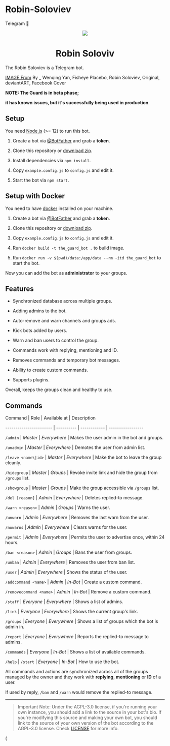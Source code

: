 # Robin-Soloviev
Telegram 🤖
<p align="center">

  <img src="https://static.zerochan.net/Robin.Soloviev.full.2000253.jpg">

  <h1 align="center">Robin Soloviv</h1>

</p>

The Robin Soloviev is a Telegram bot.

 [IMAGE From](https://www.zerochan.net/) By _ Wenqing Yan, Fisheye Placebo, Robin Soloviev, Original, deviantART, Facebook Cover

**NOTE: The Guard is in beta phase;**

**it has known issues, but it's successfully being used in production**.

## Setup

You need [Node.js](https://nodejs.org/) (>= 12) to run this bot.

1. Create a bot via [@BotFather](https://t.me/BotFather) and grab a **token**.

2. Clone this repository or [download zip](https://github.com/TheDevs-Network/the-guard-bot/archive/master.zip).

3. Install dependencies via `npm install`.

4. Copy `example.config.js` to `config.js` and edit it.

5. Start the bot via `npm start`.

## Setup with Docker

You need to have [docker](https://docs.docker.com/engine/installation/linux/docker-ce/ubuntu/#install-from-a-package) installed on your machine.

1. Create a bot via [@BotFather](https://t.me/BotFather) and grab a **token**.

2. Clone this repository or [download zip](https://github.com/TheDevs-Network/the-guard-bot/archive/master.zip).

3. Copy `example.config.js` to `config.js` and edit it.

4. Run `docker build -t the_guard_bot .` to build image.

5. Run `docker run -v $(pwd)/data:/app/data --rm -itd the_guard_bot` to start the bot.

Now you can add the bot as **administrator** to your groups.

## Features

* Synchronized database across multiple groups.

* Adding admins to the bot.

* Auto-remove and warn channels and groups ads.

* Kick bots added by users.

* Warn and ban users to control the group.

* Commands work with replying, mentioning and ID.

* Removes commands and temporary bot messages.

* Ability to create custom commands.

* Supports plugins.

Overall, keeps the groups clean and healthy to use.

## Commands

Command                 | Role       | Available at | Description

----------------------- | ---------- | ------------ | -----------------

`/admin`                | _Master_   | _Everywhere_ | Makes the user admin in the bot and groups.

`/unadmin`              | _Master_   | _Everywhere_ | Demotes the user from admin list.

`/leave <name\|id>`     | _Master_   | _Everywhere_ | Make the bot to leave the group cleanly.

`/hidegroup`            | _Master_   | _Groups_     | Revoke invite link and hide the group from `/groups` list.

`/showgroup`            | _Master_   | _Groups_     | Make the group accessible via `/groups` list.

`/del [reason]`         | _Admin_    | _Everywhere_ | Deletes replied-to message.

`/warn <reason>`        | _Admin_    | _Groups_     | Warns the user.

`/unwarn`               | _Admin_    | _Everywhere_ | Removes the last warn from the user.

`/nowarns`              | _Admin_    | _Everywhere_ | Clears warns for the user.

`/permit`               | _Admin_    | _Everywhere_ | Permits the user to advertise once, within 24 hours.

`/ban <reason>`         | _Admin_    | _Groups_     | Bans the user from groups.

`/unban`                | _Admin_    | _Everywhere_ | Removes the user from ban list.

`/user`                 | _Admin_    | _Everywhere_ | Shows the status of the user.

`/addcommand <name>`    | _Admin_    | _In-Bot_     | Create a custom command.

`/removecommand <name>` | _Admin_    | _In-Bot_     | Remove a custom command.

`/staff`                | _Everyone_ | _Everywhere_ | Shows a list of admins.

`/link`                 | _Everyone_ | _Everywhere_ | Shows the current group's link.

`/groups`               | _Everyone_ | _Everywhere_ | Shows a list of groups which the bot is admin in.

`/report`               | _Everyone_ | _Everywhere_ | Reports the replied-to message to admins.

`/commands`             | _Everyone_ | _In-Bot_     | Shows a list of available commands.

`/help` \| `/start`     | _Everyone_ | _In-Bot_     | How to use the bot.

All commands and actions are synchronized across all of the groups managed by the owner and they work with **replying**, **mentioning** or **ID** of a user.

If used by reply, `/ban` and `/warn` would remove the replied-to message.

---

> Important Note: Under the AGPL-3.0 license, if you're running your own instance, you should add a link to the source in your bot's bio. If you're modifying this source and making your own bot, you should link to the source of your own version of the bot according to the AGPL-3.0 license. Check [LICENSE](LICENSE) for more info.

(

